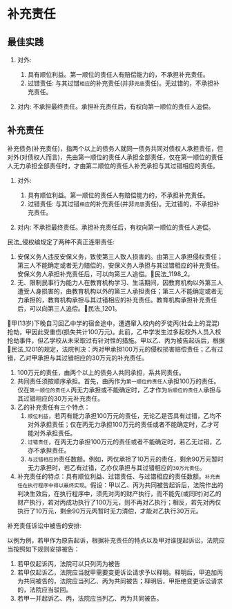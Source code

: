 # 补充责任


## 最佳实践

1. 对外:
    1. 具有顺位利益。第一顺位的责任人有赔偿能力的，不承担补充责任。
    2. 过错责任: 与其过错`相应`的补充责任(并非`兜底`责任)。无过错的，不承担补充责任。

2. 对内: 不承担最终责任。承担补充责任后，有权向第一顺位的责任人追偿。


## 补充责任
补充债务(补充责任)，指两个以上的债务人就同一债务共同对债权人承担责任，但对外(对债权人而言)，先由第一顺位的责任人承担全部责任，仅在第一顺位的责任人无力承担全部责任时，才由第二顺位的责任人补充承担与其过错相应的责任。

1. 对外:
    1. 具有顺位利益。第一顺位的责任人有赔偿能力的，不承担补充责任。
    2. 过错责任: 与其过错`相应`的补充责任(并非`兜底`责任)。无过错的，不承担补充责任。

2. 对内: 不承担最终责任。承担补充责任后，有权向第一顺位的责任人追偿。


民法_侵权编规定了两种不真正连带责任:

1. 安保义务人违反安保义务，致使第三人致人损害的。由第三人承担侵权责任；第三人不能确定或者无力赔偿的，安保义务人承担与其过错相应的补充责任。安保义务人承担补充责任后，可以向第三人追偿。🚪民法_1198_2。
2. 无、限制民事行为能力人在教育机构学习、生活期间，因教育机构以外第三人遭受人身损害的，由教育机构以外的第三人承担责任；第三人不能确定或者无力承担的，教育机构承担与其过错相应的补充责任。教育机构承担补充责任后，可以向第三人追偿。🚪民法_1201。

🍐甲(13岁)下晚自习回乙中学的宿舍途中，遭遇窜入校内的歹徒丙(社会上的混混)抢劫，甲因此受重伤(损失共计100万元)。此前，乙中学发生过多起校外人员入校抢劫事件，但乙学校从未采取过有针对性的措施。甲以乙、丙为被告起诉后，根据🚪民法_1201的规定，法院判决：丙对甲承担100万元的侵权损害赔偿责任；乙有过错，乙对甲承担与其过错相应的30万元的补充责任。
1. 100万元的责任，由两个以上的债务人共同承担，系共同责任。
2. 共同责任须按顺序承担。首先，由丙作为`第一顺位的责任人`承担100万的责任。仅在`第一顺位的责任人`丙无力承担或不能确定时，乙才作为`后顺位的责任人`承担与其过错相应的30万元补充责任。
3. 乙的补充责任有三个特点：
    1. `顺位利益`，若丙有能力承担100万元的责任，无论乙是否具有过错，乙均不对外承担责任；仅在丙无力承担100万元的责任或者不能确定时，乙才可能对外承担责任。
    2. `过错责任`，在丙无力承担100万元的责任或者不能确定时，若乙无过错，乙亦不承担责任。
    3. `与过错相应的`责任数额。例如，丙仅承担了10万元的责任，剩余90万元暂时无力承担时，若乙有过错，乙亦仅承担与其过错相应的`30万元责任`。
4. 补充责任的特点：具有顺位利益、过错责任、与过错相应的责任数额。`补充责任在执行程序中得以最终实现`。假设：甲以乙、丙为共同被告起诉后，法院作出的判决生效后，在执行程序中，须先对丙的财产执行，而不能先(或同时)对乙的财产执行，若对丙成功执行了100万元，则不再对乙执行；相反，若先对丙仅执行了10万元，剩余90万元丙暂时无力清偿，才能对乙执行30万元。


补充责任诉讼中被告的安排: 

以例为例，若甲作为原告起诉，根据补充责任的特点以及甲对谁提起诉讼，法院应当按照如下规则安排被告：
1. 若甲仅起诉丙，法院可以只列丙为被告
2. 若甲仅起诉乙，法院应当就甲需要变更诉讼请求予以释明。释明后，甲追加丙为共同被告的，法院应当列乙、丙为共同被告；释明后，甲拒绝变更诉讼请求的，法院应当驳回。
3. 若甲一并起诉乙、丙，法院应当列乙、丙为共同被告。




